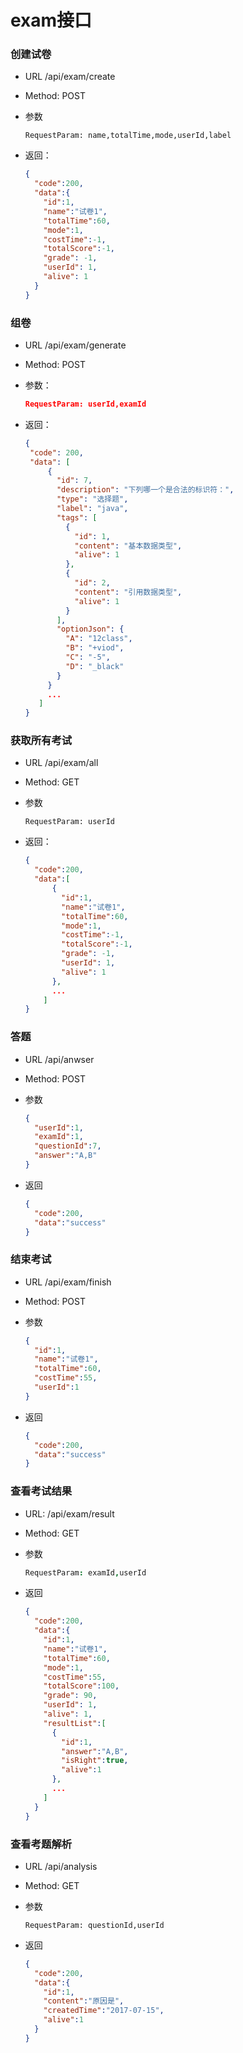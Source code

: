 # exam接口

### 创建试卷

- URL /api/exam/create

- Method: POST

- 参数

  ```
  RequestParam: name,totalTime,mode,userId,label
  ```

- 返回：

  ```json
  {
    "code":200,
    "data":{
      "id":1,
      "name":"试卷1",
      "totalTime":60,
      "mode":1,
      "costTime":-1,
      "totalScore":-1,
      "grade": -1,
      "userId": 1,
      "alive": 1
    }
  }
  ```

### 组卷

* URL /api/exam/generate

* Method: POST

* 参数：

  ```json
  RequestParam: userId,examId
  ```

* 返回：

  ```json
  {
   "code": 200,
   "data": [
       {
         "id": 7,
         "description": "下列哪一个是合法的标识符：",
         "type": "选择题",
         "label": "java",
         "tags": [
           {
             "id": 1,
             "content": "基本数据类型",
             "alive": 1
           },
           {
             "id": 2,
             "content": "引用数据类型",
             "alive": 1
           }
         ],
         "optionJson": {
           "A": "12class",
           "B": "+viod",
           "C": "-5",
           "D": "_black"
         }
       }
       ...
     ]
  }
  ```


### 获取所有考试

* URL /api/exam/all

* Method: GET

* 参数

  ```
  RequestParam: userId
  ```

* 返回：

  ```json
  {
    "code":200,
    "data":[
        {
          "id":1,
          "name":"试卷1",
          "totalTime":60,
          "mode":1,
          "costTime":-1,
          "totalScore":-1,
          "grade": -1,
          "userId": 1,
          "alive": 1
        },
        ...
      ]
  }
  ```

### 答题

* URL /api/anwser

* Method: POST

* 参数

  ``` json
  {
    "userId":1,
    "examId":1,
    "questionId":7,
    "answer":"A,B"
  }
  ```

* 返回

  ```json
  {
    "code":200,
    "data":"success"
  }
  ```

### 结束考试

* URL /api/exam/finish

* Method: POST

* 参数

  ```json
  {
    "id":1,
    "name":"试卷1",
    "totalTime":60,
    "costTime":55,
    "userId":1
  }
  ```

* 返回

  ```json
  {
    "code":200,
    "data":"success"
  }
  ```

### 查看考试结果

* URL: /api/exam/result

* Method: GET

* 参数

  ```j
  RequestParam: examId,userId
  ```

* 返回

  ```json
  {
    "code":200,
    "data":{
      "id":1,
      "name":"试卷1",
      "totalTime":60,
      "mode":1,
      "costTime":55,
      "totalScore":100,
      "grade": 90,
      "userId": 1,
      "alive": 1,
      "resultList":[
        {
          "id":1,
          "answer":"A,B",
          "isRight":true,
          "alive":1
        },
        ...
      ]
    }
  }
  ```

### 查看考题解析

* URL /api/analysis

* Method: GET

* 参数

  ```
  RequestParam: questionId,userId
  ```

* 返回

  ```json
  {
    "code":200,
    "data":{
      "id":1,
      "content":"原因是",
      "createdTime":"2017-07-15",
      "alive":1
    }
  }
  ```